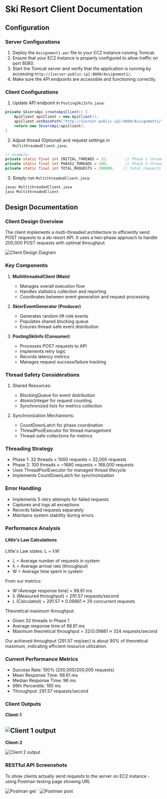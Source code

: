 # Ski Resort Client Documentation

## Configuration

### Server Configurations

1. Deploy the `Assignment1.war` file to your EC2 instance running Tomcat.
2. Ensure that your EC2 instance is properly configured to allow traffic on port 8080.
3. Start the Tomcat server and verify that the application is running by accessing `http://{server-public-ip}:8080/Assignment1/`.
4. Make sure the API endpoints are accessible and functioning correctly.

### Client Configurations

1. Update API endpoint in `PostingSkiInfo.java`:
```java
private SkiersApi createApiClient() {
    ApiClient apiClient = new ApiClient();
    apiClient.setBasePath("http://{server-public-ip}:8080/Assignment1/");
    return new SkiersApi(apiClient);
}
```

2. Adjust thread (Optional) and request settings in `MultithreadedClient.java`:
```java
// example:
private static final int INITIAL_THREADS = 32;        // Phase 1 threads
private static final int PHASE2_THREADS = 100;        // Phase 2 threads
private static final int TOTAL_REQUESTS = 200000;    // Total requests to send
```

3. Simply run `MultithreadedClient.java`:
```bash
javac MultithreadedClient.java
java MultithreadedClient
```


## Design Documentation

### Client Design Overview
The client implements a multi-threaded architecture to efficiently send POST requests to a ski resort API. It uses a two-phase approach to handle 200,000 POST requests with optimal throughput.

![Client Design Diagram](./assets/client_diagram.png)

### Key Components

1. **MultithreadedClient (Main)**
   - Manages overall execution flow
   - Handles statistics collection and reporting
   - Coordinates between event generation and request processing

2. **SkierEventGenerator (Producer)**
   - Generates random lift ride events
   - Populates shared blocking queue
   - Ensures thread-safe event distribution

3. **PostingSkiInfo (Consumer)**
   - Processes POST requests to API
   - Implements retry logic
   - Records latency metrics
   - Manages request success/failure tracking

### Thread Safety Considerations
1. Shared Resources:
   - BlockingQueue for event distribution
   - AtomicInteger for request counting
   - Synchronized lists for metrics collection

2. Synchronization Mechanisms:
   - CountDownLatch for phase coordination
   - ThreadPoolExecutor for thread management
   - Thread-safe collections for metrics

### Threading Strategy
- Phase 1: 32 threads × 1000 requests = 32,000 requests
- Phase 2: 100 threads × ~1680 requests = 168,000 requests
- Uses ThreadPoolExecutor for managed thread lifecycle
- Implements CountDownLatch for synchronization

### Error Handling
- Implements 5 retry attempts for failed requests
- Captures and logs all exceptions
- Records failed requests separately
- Maintains system stability during errors

### Performance Analysis

#### Little's Law Calculations
Little's Law states: L = λW
- L = Average number of requests in system
- λ = Average arrival rate (throughput)
- W = Average time spent in system

From our metrics:
- W (Average response time) = 98.61 ms
- λ (Measured throughput) = 291.57 requests/second
- L (Calculated) = 291.57 * 0.09861 ≈ 29 concurrent requests

Theoretical maximum throughput:
- Given 32 threads in Phase 1
- Average response time of 98.61 ms
- Maximum theoretical throughput = 32/0.09861 ≈ 324 requests/second

Our achieved throughput (291.57 req/sec) is about 90% of theoretical maximum, indicating efficient resource utilization.

### Current Performance Metrics
- Success Rate: 100% (200,000/200,000 requests)
- Mean Response Time: 98.61 ms
- Median Response Time: 96 ms
- 99th Percentile: 190 ms
- Throughput: 291.57 requests/second

### Client Outputs
**Client-1**

![Client 1 output](./assets/client-1-output.png)
-
**Client-2**

![Client 2 output](./assets/client-2-output.png)

### RESTful API Screenshots
To show clients actually send requests to the server on EC2 instance - using Postman testing page showing URL

![Postman get](./assets/get.png)
`
![Postman post](./assets/post.png)